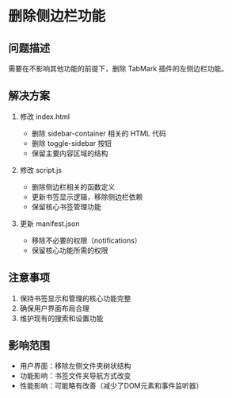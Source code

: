 # 删除侧边栏功能

## 问题描述
需要在不影响其他功能的前提下，删除 TabMark 插件的左侧边栏功能。

## 解决方案
1. 修改 index.html
   - 删除 sidebar-container 相关的 HTML 代码
   - 删除 toggle-sidebar 按钮
   - 保留主要内容区域的结构

2. 修改 script.js
   - 删除侧边栏相关的函数定义
   - 更新书签显示逻辑，移除侧边栏依赖
   - 保留核心书签管理功能

3. 更新 manifest.json
   - 移除不必要的权限（notifications）
   - 保留核心功能所需的权限

## 注意事项
1. 保持书签显示和管理的核心功能完整
2. 确保用户界面布局合理
3. 维护现有的搜索和设置功能

## 影响范围
- 用户界面：移除左侧文件夹树状结构
- 功能影响：书签文件夹导航方式改变
- 性能影响：可能略有改善（减少了DOM元素和事件监听器） 